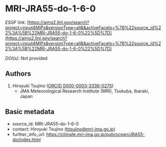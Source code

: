 # MRI-JRA55-do-1-6-0

*ESGF link*: [https://aims2.llnl.gov/search?project=input4MIPs&versionType=all&&activeFacets=%7B%22source_id%22%3A%5B%22MRI-JRA55-do-1-6-0%22%5D%7D](https://aims2.llnl.gov/search?project=input4MIPs&versionType=all&&activeFacets=%7B%22source_id%22%3A%5B%22MRI-JRA55-do-1-6-0%22%5D%7D)

*DOI(s)*: Not provided

## Authors

1. Hiroyuki Tsujino ([ORCID 0000-0003-3336-0275](https://orcid.org/0000-0003-3336-0275))
    - JMA Meteorological Research Institute (MRI), Tsukuba, Ibaraki, Japan


## Basic metadata

- source_id: MRI-JRA55-do-1-6-0
- contact: Hiroyuki Tsujino (htsujino@mri-jma.go.jp)
- further_info_url: https://climate.mri-jma.go.jp/pub/ocean/JRA55-do/index.html